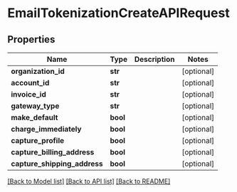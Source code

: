 # EmailTokenizationCreateAPIRequest

## Properties
Name | Type | Description | Notes
------------ | ------------- | ------------- | -------------
**organization_id** | **str** |  | [optional] 
**account_id** | **str** |  | [optional] 
**invoice_id** | **str** |  | [optional] 
**gateway_type** | **str** |  | [optional] 
**make_default** | **bool** |  | [optional] 
**charge_immediately** | **bool** |  | [optional] 
**capture_profile** | **bool** |  | [optional] 
**capture_billing_address** | **bool** |  | [optional] 
**capture_shipping_address** | **bool** |  | [optional] 

[[Back to Model list]](../README.md#documentation-for-models) [[Back to API list]](../README.md#documentation-for-api-endpoints) [[Back to README]](../README.md)

